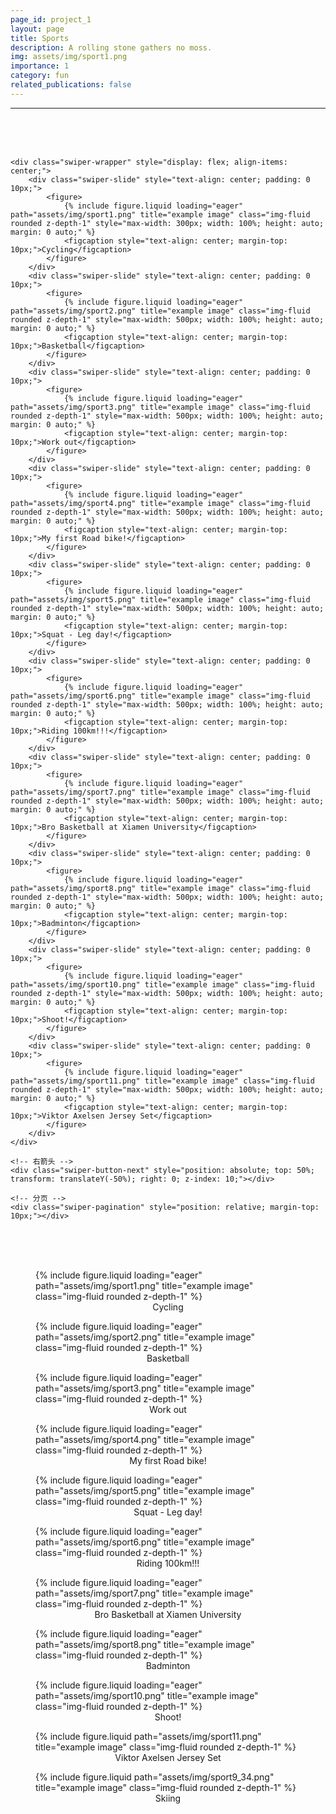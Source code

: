 ```yaml
---
page_id: project_1
layout: page
title: Sports
description: A rolling stone gathers no moss.
img: assets/img/sport1.png
importance: 1
category: fun
related_publications: false
---
```

---
<br><br><br>



<!-- Include Swiper's CSS -->
<link rel="stylesheet" href="https://unpkg.com/swiper/swiper-bundle.min.css">

<div class="swiper-container" style="width: 100%; max-width: 900px; margin: 0 auto; position: relative;">
    <!-- 左箭头 -->
    <div class="swiper-button-prev" style="position: absolute; top: 50%; transform: translateY(-50%); left: 0; z-index: 10;"></div>

    <div class="swiper-wrapper" style="display: flex; align-items: center;">
        <div class="swiper-slide" style="text-align: center; padding: 0 10px;">
            <figure>
                {% include figure.liquid loading="eager" path="assets/img/sport1.png" title="example image" class="img-fluid rounded z-depth-1" style="max-width: 300px; width: 100%; height: auto; margin: 0 auto;" %}
                <figcaption style="text-align: center; margin-top: 10px;">Cycling</figcaption>
            </figure>
        </div>
        <div class="swiper-slide" style="text-align: center; padding: 0 10px;">
            <figure>
                {% include figure.liquid loading="eager" path="assets/img/sport2.png" title="example image" class="img-fluid rounded z-depth-1" style="max-width: 500px; width: 100%; height: auto; margin: 0 auto;" %}
                <figcaption style="text-align: center; margin-top: 10px;">Basketball</figcaption>
            </figure>
        </div>
        <div class="swiper-slide" style="text-align: center; padding: 0 10px;">
            <figure>
                {% include figure.liquid loading="eager" path="assets/img/sport3.png" title="example image" class="img-fluid rounded z-depth-1" style="max-width: 500px; width: 100%; height: auto; margin: 0 auto;" %}
                <figcaption style="text-align: center; margin-top: 10px;">Work out</figcaption>
            </figure>
        </div>
        <div class="swiper-slide" style="text-align: center; padding: 0 10px;">
            <figure>
                {% include figure.liquid loading="eager" path="assets/img/sport4.png" title="example image" class="img-fluid rounded z-depth-1" style="max-width: 500px; width: 100%; height: auto; margin: 0 auto;" %}
                <figcaption style="text-align: center; margin-top: 10px;">My first Road bike!</figcaption>
            </figure>
        </div>
        <div class="swiper-slide" style="text-align: center; padding: 0 10px;">
            <figure>
                {% include figure.liquid loading="eager" path="assets/img/sport5.png" title="example image" class="img-fluid rounded z-depth-1" style="max-width: 500px; width: 100%; height: auto; margin: 0 auto;" %}
                <figcaption style="text-align: center; margin-top: 10px;">Squat - Leg day!</figcaption>
            </figure>
        </div>
        <div class="swiper-slide" style="text-align: center; padding: 0 10px;">
            <figure>
                {% include figure.liquid loading="eager" path="assets/img/sport6.png" title="example image" class="img-fluid rounded z-depth-1" style="max-width: 500px; width: 100%; height: auto; margin: 0 auto;" %}
                <figcaption style="text-align: center; margin-top: 10px;">Riding 100km!!!</figcaption>
            </figure>
        </div>
        <div class="swiper-slide" style="text-align: center; padding: 0 10px;">
            <figure>
                {% include figure.liquid loading="eager" path="assets/img/sport7.png" title="example image" class="img-fluid rounded z-depth-1" style="max-width: 500px; width: 100%; height: auto; margin: 0 auto;" %}
                <figcaption style="text-align: center; margin-top: 10px;">Bro Basketball at Xiamen University</figcaption>
            </figure>
        </div>
        <div class="swiper-slide" style="text-align: center; padding: 0 10px;">
            <figure>
                {% include figure.liquid loading="eager" path="assets/img/sport8.png" title="example image" class="img-fluid rounded z-depth-1" style="max-width: 500px; width: 100%; height: auto; margin: 0 auto;" %}
                <figcaption style="text-align: center; margin-top: 10px;">Badminton</figcaption>
            </figure>
        </div>
        <div class="swiper-slide" style="text-align: center; padding: 0 10px;">
            <figure>
                {% include figure.liquid loading="eager" path="assets/img/sport10.png" title="example image" class="img-fluid rounded z-depth-1" style="max-width: 500px; width: 100%; height: auto; margin: 0 auto;" %}
                <figcaption style="text-align: center; margin-top: 10px;">Shoot!</figcaption>
            </figure>
        </div>
        <div class="swiper-slide" style="text-align: center; padding: 0 10px;">
            <figure>
                {% include figure.liquid loading="eager" path="assets/img/sport11.png" title="example image" class="img-fluid rounded z-depth-1" style="max-width: 500px; width: 100%; height: auto; margin: 0 auto;" %}
                <figcaption style="text-align: center; margin-top: 10px;">Viktor Axelsen Jersey Set</figcaption>
            </figure>
        </div>
    </div>

    <!-- 右箭头 -->
    <div class="swiper-button-next" style="position: absolute; top: 50%; transform: translateY(-50%); right: 0; z-index: 10;"></div>

    <!-- 分页 -->
    <div class="swiper-pagination" style="position: relative; margin-top: 10px;"></div>
</div>

<!-- Include Swiper's JS -->
<script src="https://unpkg.com/swiper/swiper-bundle.min.js"></script>

<script>
var swiper = new Swiper('.swiper-container', {
    direction: 'horizontal',
    loop: true,
    slidesPerView: 4,                 // Show 3 slides at once
    centeredSlides: true,             // Center the active slide
    spaceBetween: 30,                 // Increased space between slides to accommodate zoom
    autoplay: {
        delay: 2000,                  // Autoplay delay
        disableOnInteraction: false,  // Keep autoplay active after user interaction
    },
    speed: 600,                       // Slow down the transition speed for smoother effect
    pagination: {
        el: '.swiper-pagination',
        clickable: true,
    },
    navigation: {
        nextEl: '.swiper-button-next',
        prevEl: '.swiper-button-prev',
    },
    slideToClickedSlide: true,        // Zoom the clicked slide
    on: {
        slideChangeTransitionEnd: function () {
            // Reset all slides
            swiper.slides.forEach(slide => {
                slide.style.zIndex = '1';
                slide.querySelector('img').style.transform = 'scale(1)';
            });
            // Zoom the active slide
            const activeSlide = swiper.slides[swiper.activeIndex];
            activeSlide.style.zIndex = '2';
            activeSlide.querySelector('img').style.transform = 'scale(2)';
        }
    }
});
</script>
<br><br><br>

<div class="row">
    <div class="col-sm mt-3 mt-md-0">
        <figure>
            {% include figure.liquid loading="eager" path="assets/img/sport1.png" title="example image" class="img-fluid rounded z-depth-1" %}
            <figcaption style="text-align: center;">Cycling</figcaption>
        </figure>
    </div>
    <div class="col-sm mt-3 mt-md-0">
        <figure>
            {% include figure.liquid loading="eager" path="assets/img/sport2.png" title="example image" class="img-fluid rounded z-depth-1" %}
            <figcaption style="text-align: center;">Basketball</figcaption>
        </figure>
    </div>
    <div class="col-sm mt-3 mt-md-0">
        <figure>
            {% include figure.liquid loading="eager" path="assets/img/sport3.png" title="example image" class="img-fluid rounded z-depth-1" %}
            <figcaption style="text-align: center;">Work out</figcaption>
        </figure>
    </div>
</div>

<div class="row">
    <div class="col-sm mt-3 mt-md-0">
        <figure>
            {% include figure.liquid loading="eager" path="assets/img/sport4.png" title="example image" class="img-fluid rounded z-depth-1" %}
            <figcaption style="text-align: center;">My first Road bike!</figcaption>
        </figure>
    </div>
    <div class="col-sm mt-3 mt-md-0">
        <figure>
            {% include figure.liquid loading="eager" path="assets/img/sport5.png" title="example image" class="img-fluid rounded z-depth-1" %}
            <figcaption style="text-align: center;">Squat - Leg day!</figcaption>
        </figure>
    </div>
    <div class="col-sm mt-3 mt-md-0">
        <figure>
            {% include figure.liquid loading="eager" path="assets/img/sport6.png" title="example image" class="img-fluid rounded z-depth-1" %}
            <figcaption style="text-align: center;">Riding 100km!!!</figcaption>
        </figure>
    </div>
</div>

<div class="row">
    <div class="col-sm mt-3 mt-md-0">
        <figure>
            {% include figure.liquid loading="eager" path="assets/img/sport7.png" title="example image" class="img-fluid rounded z-depth-1" %}
            <figcaption style="text-align: center;">Bro Basketball at Xiamen University</figcaption>
        </figure>
    </div>
    <div class="col-sm mt-3 mt-md-0">
        <figure>
            {% include figure.liquid loading="eager" path="assets/img/sport8.png" title="example image" class="img-fluid rounded z-depth-1" %}
            <figcaption style="text-align: center;">Badminton</figcaption>
        </figure>
    </div>
    <div class="col-sm mt-3 mt-md-0">
        <figure>
            {% include figure.liquid loading="eager" path="assets/img/sport10.png" title="example image" class="img-fluid rounded z-depth-1" %}
            <figcaption style="text-align: center;">Shoot!</figcaption>
        </figure>
    </div>
</div>

<div class="row justify-content-sm-center">
    <div class="col-sm-7 mt-3 mt-md-0">
        <figure>
            {% include figure.liquid path="assets/img/sport11.png" title="example image" class="img-fluid rounded z-depth-1" %}
            <figcaption style="text-align: center;">Viktor Axelsen Jersey Set</figcaption>
        </figure>
    </div>
    <div class="col-sm-4 mt-3 mt-md-0">
        <figure>
            {% include figure.liquid path="assets/img/sport9_34.png" title="example image" class="img-fluid rounded z-depth-1" %}
            <figcaption style="text-align: center;">Skiing</figcaption>
        </figure>
    </div>
</div>



